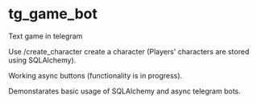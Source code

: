 # tg_game_bot
Text game in telegram

Use /create_character <Name> create a character (Players' characters are stored using SQLAlchemy). 
  
Working async buttons (functionality is in progress).
  
Demonstarates basic usage of SQLAlchemy and async telegram bots.
